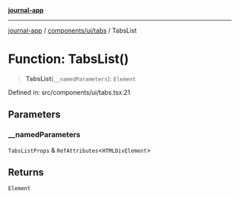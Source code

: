 [**journal-app**](../../../../README.md)

***

[journal-app](../../../../modules.md) / [components/ui/tabs](../README.md) / TabsList

# Function: TabsList()

> **TabsList**(`__namedParameters`): `Element`

Defined in: src/components/ui/tabs.tsx:21

## Parameters

### \_\_namedParameters

`TabsListProps` & `RefAttributes`\<`HTMLDivElement`\>

## Returns

`Element`

